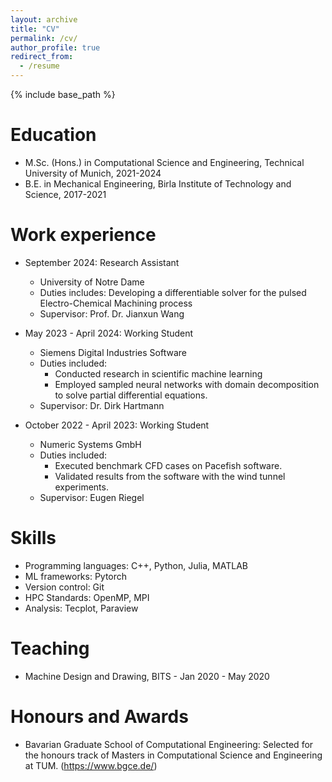 ```yaml
---
layout: archive
title: "CV"
permalink: /cv/
author_profile: true
redirect_from:
  - /resume
---
```


{% include base_path %}

Education
======
* M.Sc. (Hons.) in Computational Science and Engineering, Technical University of Munich, 2021-2024
* B.E. in Mechanical Engineering, Birla Institute of Technology and Science, 2017-2021

Work experience
======
* September 2024: Research Assistant
  * University of Notre Dame
  * Duties includes: Developing a differentiable solver for the pulsed Electro-Chemical Machining process
  * Supervisor: Prof. Dr. Jianxun Wang

* May 2023 - April 2024: Working Student
  * Siemens Digital Industries Software 
  * Duties included:
    * Conducted research in scientific machine learning
    * Employed sampled neural networks with domain decomposition to solve partial differential equations.
  * Supervisor: Dr. Dirk Hartmann

* October 2022 - April 2023: Working Student
  * Numeric Systems GmbH
  * Duties included:
    * Executed benchmark CFD cases on Pacefish software.
    * Validated results from the software with the wind tunnel experiments.
  * Supervisor: Eugen Riegel
  
Skills
======
* Programming languages: C++, Python, Julia, MATLAB
* ML frameworks: Pytorch
* Version control: Git
* HPC Standards: OpenMP, MPI
* Analysis: Tecplot, Paraview
  
  
Teaching
======
* Machine Design and Drawing, BITS - Jan 2020 - May 2020
  
Honours and Awards
======
* Bavarian Graduate School of Computational Engineering: Selected for the honours track of Masters in Computational Science and Engineering at TUM. (https://www.bgce.de/)
